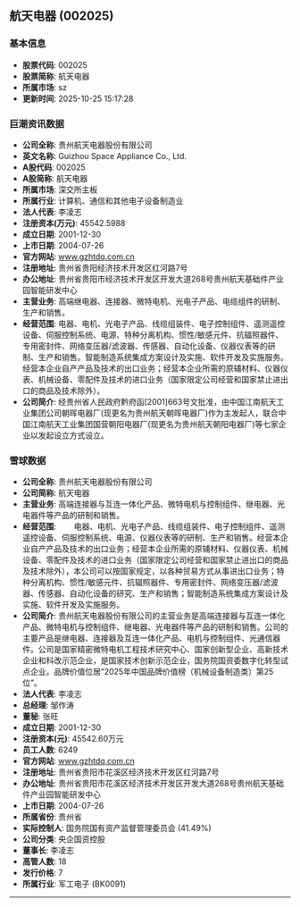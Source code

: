 ## 航天电器 (002025)

### 基本信息

- **股票代码**: 002025
- **股票简称**: 航天电器
- **所属市场**: sz
- **更新时间**: 2025-10-25 15:17:28

### 巨潮资讯数据

- **公司全称**: 贵州航天电器股份有限公司
- **英文名称**: Guizhou Space Appliance Co., Ltd.
- **A股代码**: 002025
- **A股简称**: 航天电器
- **所属市场**: 深交所主板
- **所属行业**: 计算机、通信和其他电子设备制造业
- **法人代表**: 李凌志
- **注册资本(万元)**: 45542.5988
- **成立日期**: 2001-12-30
- **上市日期**: 2004-07-26
- **官方网站**: www.gzhtdq.com.cn
- **注册地址**: 贵州省贵阳经济技术开发区红河路7号
- **办公地址**: 贵州省贵阳市经济技术开发区开发大道268号贵州航天基础件产业园智能研发中心
- **主营业务**: 高端继电器、连接器、微特电机、光电子产品、电缆组件的研制、生产和销售。
- **经营范围**: 电器、电机、光电子产品、线缆组装件、电子控制组件、遥测遥控设备、伺服控制系统、电源、特种分离机构、惯性/敏感元件、抗辐照器件、专用密封件、网络变压器/滤波器、传感器、自动化设备、仪器仪表等的研制、生产和销售。智能制造系统集成方案设计及实施、软件开发及实施服务。经营本企业自产产品及技术的出口业务；经营本企业所需的原辅材料、仪器仪表、机械设备、零配件及技术的进口业务（国家限定公司经营和国家禁止进出口的商品及技术除外）。
- **公司简介**: 经贵州省人民政府黔府函[2001]663号文批准，由中国江南航天工业集团公司朝晖电器厂(现更名为贵州航天朝晖电器厂)作为主发起人，联合中国江南航天工业集团国营朝阳电器厂(现更名为贵州航天朝阳电器厂)等七家企业以发起设立方式设立。

### 雪球数据

- **公司全称**: 贵州航天电器股份有限公司
- **公司简称**: 航天电器
- **主营业务**: 高端连接器与互连一体化产品、微特电机与控制组件、继电器、光电器件等产品的研制和销售。
- **经营范围**: 　　电器、电机、光电子产品、线缆组装件、电子控制组件、遥测遥控设备、伺服控制系统、电源、仪器仪表等的研制、生产和销售。经营本企业自产产品及技术的出口业务；经营本企业所需的原辅材料、仪器仪表、机械设备、零配件及技术的进口业务（国家限定公司经营和国家禁止进出口的商品及技术除外），本公司可以按国家规定，以各种贸易方式从事进出口业务；特种分离机构、惯性/敏感元件、抗辐照器件、专用密封件、网络变压器/滤波器、传感器、自动化设备的研究、生产和销售；智能制造系统集成方案设计及实施、软件开发及实施服务。
- **公司简介**: 贵州航天电器股份有限公司的主营业务是高端连接器与互连一体化产品、微特电机与控制组件、继电器、光电器件等产品的研制和销售。公司的主要产品是继电器、连接器及互连一体化产品、电机与控制组件、光通信器件。公司是国家精密微特电机工程技术研究中心、国家创新型企业、高新技术企业和科改示范企业，是国家技术创新示范企业，国务院国资委数字化转型试点企业。品牌价值位居“2025年中国品牌价值榜（机械设备制造类）第25位”。
- **法人代表**: 李凌志
- **总经理**: 邹作涛
- **董秘**: 张旺
- **成立日期**: 2001-12-30
- **注册资本(元)**: 45542.60万元
- **员工人数**: 6249
- **官方网站**: www.gzhtdq.com.cn
- **注册地址**: 贵州省贵阳市花溪区经济技术开发区红河路7号
- **办公地址**: 贵州省贵阳市花溪区经济技术开发区开发大道268号贵州航天基础件产业园智能研发中心
- **上市日期**: 2004-07-26
- **所属省份**: 贵州省
- **实际控制人**: 国务院国有资产监督管理委员会 (41.49%)
- **公司分类**: 央企国资控股
- **董事长**: 李凌志
- **高管人数**: 18
- **发行价格**: 7
- **所属行业**: 军工电子 (BK0091)

---